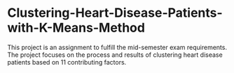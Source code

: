 # Clustering-Heart-Disease-Patients-with-K-Means-Method
This project is an assignment to fulfill the mid-semester exam requirements. The project focuses on the process and results of clustering heart disease patients based on 11 contributing factors.
